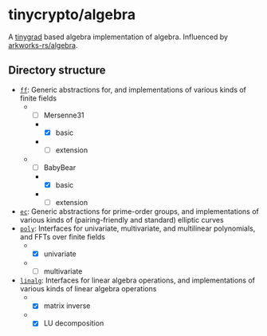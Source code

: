 # tinycrypto/algebra

A [tinygrad](https://github.com/tinygrad/tinygrad) based algebra implementation of algebra. Influenced by [arkworks-rs/algebra](https://github.com/arkworks-rs/algebra/tree/master).

## Directory structure

* [`ff`](algebra/ff): Generic abstractions for, and implementations of various kinds of finite fields
  * - [ ] Mersenne31
    * - [x] basic
    * - [ ] extension
  * - [ ] BabyBear
    * - [x] basic
    * - [ ] extension
* [`ec`](algebra/fec): Generic abstractions for prime-order groups, and implementations of various kinds of (pairing-friendly and standard) elliptic curves
* [`poly`](algebra/poly): Interfaces for univariate, multivariate, and multilinear polynomials, and FFTs over finite fields
  * - [X] univariate
  * - [ ] multivariate
* [`linalg`](algebra/linalg): Interfaces for linear algebra operations, and implementations of various kinds of linear algebra operations
  * - [X] matrix inverse
  * - [X] LU decomposition